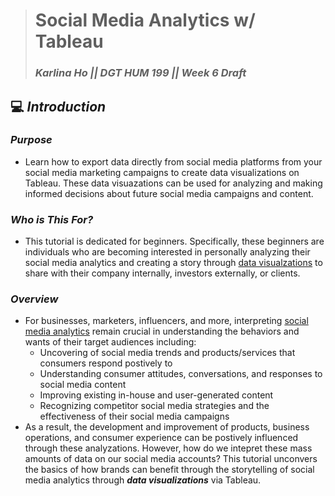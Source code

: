 > # Social Media Analytics w/ Tableau 
> ### _Karlina Ho || DGT HUM 199 || Week 6 Draft_
## 💻  *Introduction*
### *Purpose* 
* Learn how to export data directly from social media platforms from your social media marketing campaigns to create data visualizations on Tableau. These data visuazations can be used for analyzing and making informed decisions about future social media campaigns and content. 
### *Who is This For?* 
* This tutorial is dedicated for beginners. Specifically, these beginners are individuals who are becoming interested in personally analyzing their social media analytics and creating a story through [data visualzations](https://www.tableau.com/learn/articles/data-visualization#:~:text=Data%20visualization%20is%20the%20graphical,outliers%2C%20and%20patterns%20in%20data.) to share with their company internally, investors externally, or clients. 
### *Overview* 
* For businesses, marketers, influencers, and more, interpreting [social media analytics](https://www.ibm.com/topics/social-media-analytics) remain crucial in understanding the behaviors and wants of their target audiences including: 
  * Uncovering of social media trends and products/services that consumers respond postively to  
  * Understanding consumer attitudes, conversations, and responses to social media content 
  * Improving existing in-house and user-generated content 
  * Recognizing competitor social media strategies and the effectiveness of their social media campaigns 
* As a result, the development and improvement of products, business operations, and consumer experience can be postively influenced through these analyzations. However, how do we intepret these mass amounts of data on our social media accounts? This tutorial unconvers the basics of how brands can benefit through the storytelling of social media analytics through ***data visualizations*** via Tableau. 

